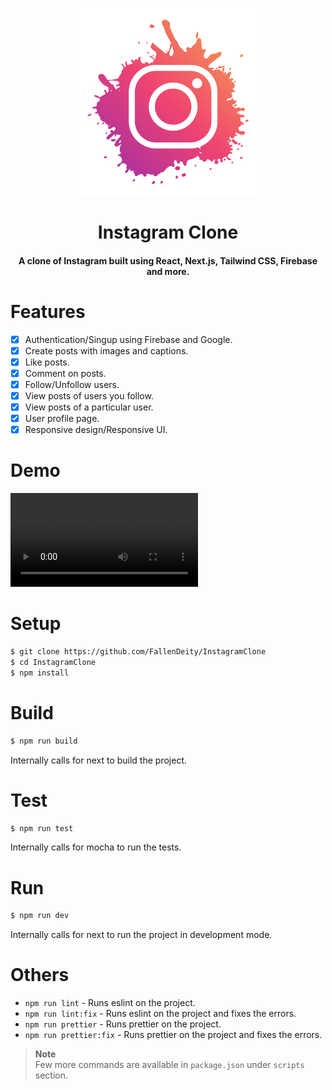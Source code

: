 <p align="center"><img src="./public/logo.png" alt="Logo" width="300" height="300"></p>
<h1 align="center">Instagram Clone</h1>
<h4 align="center">A clone of Instagram built using React, Next.js, Tailwind CSS, Firebase and more.</h4>

# Features

- [x] Authentication/Singup using Firebase and Google.
- [x] Create posts with images and captions.
- [x] Like posts.
- [x] Comment on posts.
- [x] Follow/Unfollow users.
- [x] View posts of users you follow.
- [x] View posts of a particular user.
- [x] User profile page.
- [x] Responsive design/Responsive UI.

# Demo

![Demo](./public/demo.mp4)

# Setup

```bash
$ git clone https://github.com/FallenDeity/InstagramClone
$ cd InstagramClone
$ npm install
```

# Build

```bash
$ npm run build
```

Internally calls for next to build the project.

# Test

```bash
$ npm run test
```

Internally calls for mocha to run the tests.

# Run

```bash
$ npm run dev
```

Internally calls for next to run the project in development mode.

# Others

- `npm run lint` - Runs eslint on the project.
- `npm run lint:fix` - Runs eslint on the project and fixes the errors.
- `npm run prettier` - Runs prettier on the project.
- `npm run prettier:fix` - Runs prettier on the project and fixes the errors.

> **Note**  
> Few more commands are available in `package.json` under `scripts` section.
